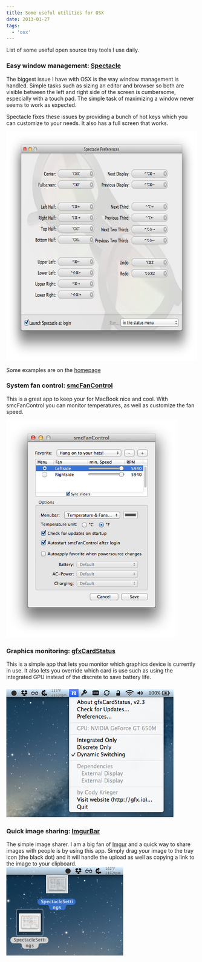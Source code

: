 ```yaml
---
title: Some useful utilities for OSX
date: 2013-01-27
tags:
  - 'osx'
---
```


List of some useful open source tray tools I use daily.

<!--more-->
<h3>Easy window management: <a href="https://github.com/eczarny/spectacle">Spectacle</a></h3>
The biggest issue I have with OSX is the way window management is handled. Simple tasks such as sizing an editor and browser so both are visible between the left and right side of the screen is cumbersome, especially with a touch pad. The simple task of maximizing a window never seems to work as expected.

Spectacle fixes these issues by providing a bunch of hot keys which you can customize to your needs. It also has a full screen that works.

<a href="/images/2013-01-27/SpectacleSettings.png"><img class="alignnone size-full wp-image-206" alt="SpectacleSettings" src="/images/2013-01-27/SpectacleSettings.png" width="730" height="603" /></a>

Some examples are on the <a href="http://spectacleapp.com">homepage</a>

<h3>System fan control: <a href="https://github.com/hholtmann/smcFanControl">smcFanControl</a></h3>
This is a great app to keep your for MacBook nice and cool. With smcFanControl you can monitor temperatures, as well as customize the fan speed.

<a href="/images/2013-01-27/smcFanControl.png"><img class="alignnone size-full wp-image-204" alt="smcFanControl" src="/images/2013-01-27/smcFanControl.png" width="451" height="572" /></a>

<h3>Graphics monitoring: <a href="https://github.com/codykrieger/gfxCardStatus">gfxCardStatus</a></h3>
This is a simple app that lets you monitor which graphics device is currently in use. It also lets you override which card is use such as using the integrated GPU instead of the discrete to save battery life.
<h3><a href="/images/2013-01-27/gfxCardStatus.png"><img class="alignnone size-full wp-image-207" alt="gfxCardStatus" src="/images/2013-01-27/gfxCardStatus.png" width="442" height="338" /></a></h3>
<h3>Quick image sharing: <a href="https://github.com/zbuc/imgurBar">ImgurBar</a></h3>
The simple image sharer.
I am a big fan of <a href="http://imgur.com">Imgur</a> and a quick way to share images with people is by using this app. Simply drag your image to the tray icon (the black dot) and it will handle the upload as well as copying a link to the image to your clipboard.
<br />
<a href="/images/2013-01-27/Imgur.png"><img class="alignnone size-full wp-image-203" alt="Imgur" src="/images/2013-01-27/Imgur.png" width="309" height="234" /></a>
